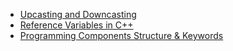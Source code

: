 - [Upcasting and Downcasting](https://github.com/balasai45/winter-of-contributing/blob/8a6f5a10d9ad7d68e13cbabe45d83fe4d4fdca76/C_CPP/Fundamentals/Programming%20components,%20Structure%20&%20Keyword/Upcasting%20and%20Downcasting.md)
- [Reference Variables in C++](Reference_Variables_in_C%2B%2B.md)
- [Programming Components Structure & Keywords](Programming%20Components%20Structure_Keywords_C.md)
